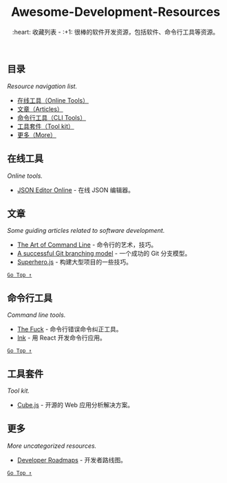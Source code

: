 <div align="center">
  <h1>Awesome-Development-Resources</h1>

  <p>:heart: 收藏列表 - :+1: 很棒的软件开发资源，包括软件、命令行工具等资源。</p>
</div>

<br />

## 目录

*Resource navigation list.*

- [在线工具（Online Tools）](#在线工具)
- [文章（Articles）](#文章)
- [命令行工具（CLI Tools）](#命令行工具)
- [工具套件（Tool kit）](#工具套件)
- [更多（More）](#更多)

## 在线工具

*Online tools.*

- [JSON Editor Online](http://jsoneditoronline.org/) - 在线 JSON 编辑器。

## 文章

*Some guiding articles related to software development.*

- [The Art of Command Line](https://github.com/jlevy/the-art-of-command-line) - 命令行的艺术，技巧。
- [A successful Git branching model](https://nvie.com/posts/a-successful-git-branching-model/) - 一个成功的 Git 分支模型。
- [Superhero.js](http://superherojs.com/) - 构建大型项目的一些技巧。

[`Go Top ↑`](#awesome-development-tools)

## 命令行工具

*Command line tools.*

- [The Fuck](https://github.com/nvbn/thefuck) - 命令行错误命令纠正工具。
- [Ink](https://github.com/vadimdemedes/ink) - 用 React 开发命令行应用。

[`Go Top ↑`](#awesome-development-tools)

## 工具套件

*Tool kit.*

- [Cube.js](https://cube.dev/) - 开源的 Web 应用分析解决方案。

## 更多

*More uncategorized resources.*

- [Developer Roadmaps](https://roadmap.sh/) - 开发者路线图。

[`Go Top ↑`](#awesome-development-tools)
